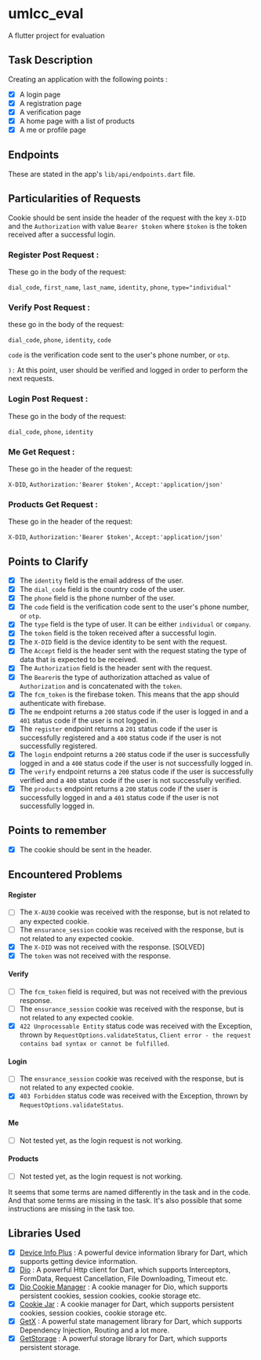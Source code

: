 # umlcc_eval

A flutter project for evaluation

## Task Description

Creating an application with the following points :

- [X]  A login page
- [X]  A registration page
- [X]  A verification page
- [X]  A home page with a list of products
- [X]  A me or profile page

## Endpoints

These are stated in the app's `lib/api/endpoints.dart` file.

## Particularities of Requests

Cookie should be sent inside the header of the request with the key `X-DID` and the `Authorization` with
value `Bearer $token`
where `$token`
is the token received after a successful login.

### Register Post Request :

These go in the body of the request:

`dial_code`, `first_name`, `last_name`, `identity`, `phone`, `type="individual"`

### Verify Post Request :

these go in the body of the request:

`dial_code`, `phone`, `identity`, `code`

`code` is the verification code sent to the user's phone number, or `otp`.

`):` At this point, user should be verified and logged in order to perform the next requests.

### Login Post Request :

These go in the body of the request:

`dial_code`, `phone`, `identity`

### Me Get Request :

These go in the header of the request:

`X-DID`, `Authorization:'Bearer $token'`, `Accept:'application/json'`

### Products Get Request :

These go in the header of the request:

`X-DID`, `Authorization:'Bearer $token'`, `Accept:'application/json'`

## Points to Clarify

- [X]  The `identity` field is the email address of the user.
- [X]  The `dial_code` field is the country code of the user.
- [X]  The `phone` field is the phone number of the user.
- [X]  The `code` field is the verification code sent to the user's phone number, or `otp`.
- [X]  The `type` field is the type of user. It can be either `individual` or `company`.
- [X]  The `token` field is the token received after a successful login.
- [X]  The `X-DID` field is the device identity to be sent with the request.
- [X]  The `Accept` field is the header sent with the request stating the type of data that is expected to be received.
- [X]  The `Authorization` field is the header sent with the request.
- [X]  The `Bearer`is the type of authorization attached as value of `Authorization` and is concatenated with
  the `token`.
- [X]  The `fcm_token` is the firebase token. This means that the app should authenticate with firebase.
- [X]  The `me` endpoint returns a `200` status code if the user is logged in and a `401` status code if the user is not
  logged in.
- [X]  The `register` endpoint returns a `201` status code if the user is successfully registered and a `400` status
  code
  if the user is not successfully registered.
- [X]  The `login` endpoint returns a `200` status code if the user is successfully logged in and a `400` status code if
  the user is not successfully logged in.
- [X]  The `verify` endpoint returns a `200` status code if the user is successfully verified and a `400` status code if
  the user is not successfully verified.
- [X]  The `products` endpoint returns a `200` status code if the user is successfully logged in and a `401` status code
  if the user is not successfully logged in.

## Points to remember

- [X]  The cookie should be sent in the header.

## Encountered Problems

#### Register

- [ ]  The `X-AU30` cookie was received with the response, but is not related to any expected cookie.
- [ ]  The `ensurance_session` cookie was received with the response, but is not related to any expected cookie.
- [X]  The `X-DID` was not received with the response. [SOLVED]
- [X]  The `token` was not received with the response.

#### Verify

- [ ]  The `fcm_token` field is required, but was not received with the previous response.
- [ ]  The `ensurance_session` cookie was received with the response, but is not related to any expected cookie.
- [X]  `422 Unprocessable Entity` status code was received with the Exception, thrown
  by `RequestOptions.validateStatus`, `Client error - the request contains bad syntax or cannot be fulfilled`.

#### Login

- [ ]  The `ensurance_session` cookie was received with the response, but is not related to any expected cookie.
- [X]  `403 Forbidden` status code was received with the Exception, thrown by `RequestOptions.validateStatus`.

#### Me

- [ ]  Not tested yet, as the login request is not working.

#### Products

- [ ]  Not tested yet, as the login request is not working.

It seems that some terms are named differently in the task and in the code. And that some terms are missing in the task.
It's also possible that some instructions are missing in the task too.

## Libraries Used

- [x] [Device Info Plus](https://pub.dev/packages/device_info_plus) : A powerful device information library for Dart,
  which supports getting device information.
- [X]  [Dio](https://pub.dev/packages/dio) : A powerful Http client for Dart, which supports Interceptors, FormData,
  Request Cancellation, File Downloading, Timeout etc.
- [X]  [Dio Cookie Manager](https://pub.dev/packages/dio_cookie_manager) : A cookie manager for Dio, which supports
  persistent cookies, session cookies, cookie storage etc.
- [X]  [Cookie Jar](https://pub.dev/packages/cookie_jar) : A cookie manager for Dart, which supports persistent cookies,
  session cookies, cookie storage etc.
- [X]  [GetX](https://pub.dev/packages/get) : A powerful state management library for Dart, which supports Dependency
  Injection, Routing and a lot more.
- [X]  [GetStorage](https://pub.dev/packages/get_storage) : A powerful storage library for Dart, which supports
  persistent storage.
